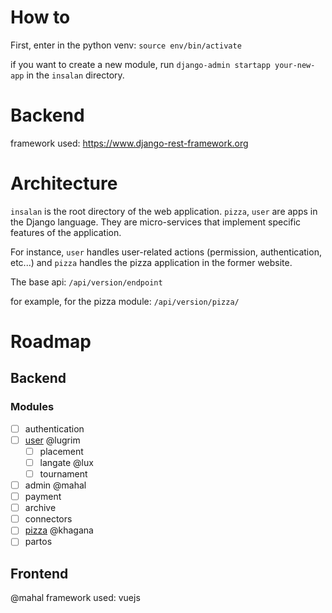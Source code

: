 # How to
First, enter in the python venv: `source env/bin/activate`

if you want to create a new module, run `django-admin startapp your-new-app` in the `insalan` directory.

# Backend

framework used: https://www.django-rest-framework.org

# Architecture
`insalan` is the root directory of the web application.
`pizza`, `user` are apps in the Django language. They are micro-services that implement specific features of the application.

For instance, `user` handles user-related actions (permission, authentication, etc...) and `pizza` handles the pizza application in the former website.

The base api: `/api/version/endpoint`

for example, for the pizza module: `/api/version/pizza/`


# Roadmap

## Backend

### Modules
- [ ] authentication
- [ ] [user](user) @lugrim
	- [ ] placement
	- [ ] langate @lux
	- [ ] tournament
- [ ] admin @mahal
- [ ] payment
- [ ] archive
- [ ] connectors
- [ ] [pizza](pizza) @khagana
- [ ] partos
## Frontend
@mahal
framework used: vuejs

